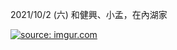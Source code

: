 
2021/10/2 (六) 和健興、小孟，在內湖家

<a href="https://imgur.com/5mgC4ZM"><img src="https://i.imgur.com/5mgC4ZM.jpg" title="source: imgur.com" /></a>
